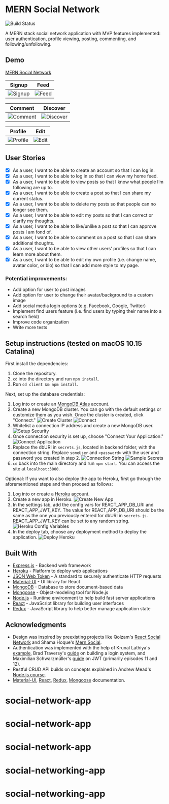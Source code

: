 # MERN Social Network

![Build Status](https://travis-ci.com/jm-shi/MERN-Social-Network.svg?branch=master)


A MERN stack social network application with MVP features implemented: user authentication, profile viewing, posting, commenting, and following/unfollowing.

## Demo

[MERN Social Network](https://mern-social-network.herokuapp.com/)

Signup                     |  Feed
:-------------------------:|:-------------------------:
![Signup](https://github.com/jm-shi/MERN-Social-Network/blob/master/demo/signup.png)  |  ![Feed](https://github.com/jm-shi/MERN-Social-Network/blob/master/demo/feed.png)

Comment                    |  Discover
:-------------------------:|:-------------------------:
![Comment](https://github.com/jm-shi/MERN-Social-Network/blob/master/demo/comment.png)  |  ![Discover](https://github.com/jm-shi/MERN-Social-Network/blob/master/demo/discover.png)

Profile                    |  Edit
:-------------------------:|:-------------------------:
![Profile](https://github.com/jm-shi/MERN-Social-Network/blob/master/demo/profile.png)  |  ![Edit](https://github.com/jm-shi/MERN-Social-Network/blob/master/demo/edit.png)


## User Stories

- [x] As a user, I want to be able to create an account so that I can log in.
- [x] As a user, I want to be able to log in so that I can view my home feed.
- [x] As a user, I want to be able to view posts so that I know what people I’m following are up to.
- [x] As a user, I want to be able to create a post so that I can share my current status.
- [x] As a user, I want to be able to delete my posts so that people can no longer see them.
- [x] As a user, I want to be able to edit my posts so that I can correct or clarify my thoughts.
- [x] As a user, I want to be able to like/unlike a post so that I can approve posts I am fond of.
- [x] As a user, I want to be able to comment on a post so that I can share additional thoughts.
- [x] As a user, I want to be able to view other users' profiles so that I can learn more about them.
- [x] As a user, I want to be able to edit my own profile (i.e. change name, avatar color, or bio) so that I can add more style to my page.

### Potential improvements:

- Add option for user to post images
- Add option for user to change their avatar/background to a custom image
- Add social media login options (e.g. Facebook, Google, Twitter)
- Implement find users feature (i.e. find users by typing their name into a search field)
- Improve code organization
- Write more tests

## Setup instructions (tested on macOS 10.15 Catalina)

First install the dependencies:

1. Clone the repository.
2. `cd` into the directory and run `npm install`.
3. Run `cd client && npm install`.

Next, set up the database credentials:

1. Log into or create an [MongoDB Atlas](https://www.mongodb.com/cloud/atlas) account.
2. Create a new MongoDB cluster. You can go with the default settings or customize them as you wish. Once the cluster is created, click "Connect."
   ![Create Cluster](https://github.com/jm-shi/MERN-Social-Network/blob/master/demo/createCluster.png)
   ![Connect](https://github.com/jm-shi/MERN-Social-Network/blob/master/demo/connect.png)
3. Whitelist a connection IP address and create a new MongoDB user.
   ![Setup Security](https://github.com/jm-shi/MERN-Social-Network/blob/master/demo/setupSecurity.png)
4. Once connection security is set up, choose "Connect Your Application."
   ![Connect Application](https://github.com/jm-shi/MERN-Social-Network/blob/master/demo/connectApplication.png)
5. Replace the dbURI in `secrets.js`, located in backend folder, with the connection string. Replace `someUser` and `<password>` with the user and password you created in step 2.
   ![Connection String](https://github.com/jm-shi/MERN-Social-Network/blob/master/demo/connectionString.png)
   ![Sample Secrets](https://github.com/jm-shi/MERN-Social-Network/blob/master/demo/sampleSecrets.png)
6. `cd` back into the main directory and run `npm start`. You can access the site at `localhost:3000`.

Optional: If you want to also deploy the app to Heroku, first go through the aforementioned steps and then proceed as follows:

1. Log into or create a [Heroku](https://heroku.com/) account.
2. Create a new app in Heroku.
   ![Create New App](https://github.com/jm-shi/MERN-Social-Network/blob/master/demo/createNewApp.png)
3. In the settings tab, add the config vars for REACT_APP_DB_URI and REACT_APP_JWT_KEY. The value for REACT_APP_DB_URI should be the same as the one you previously entered for dbURI in `secrets.js`. REACT_APP_JWT_KEY can be set to any random string.
   ![Heroku Config Variables](https://github.com/jm-shi/MERN-Social-Network/blob/master/demo/herokuConfigVars.png)
4. In the deploy tab, choose any deployment method to deploy the application.
   ![Deploy Heroku](https://github.com/jm-shi/MERN-Social-Network/blob/master/demo/deployHeroku.png)

## Built With

- [Express.js](https://expressjs.com/) - Backend web framework
- [Heroku](http://heroku.com/) - Platform to deploy web applications
- [JSON Web Token](https://jwt.io/) - A standard to securely authenticate HTTP requests
- [Material-UI](https://material-ui.com/) - UI library for React
- [MongoDB](https://www.mongodb.com/) - Database to store document-based data
- [Mongoose](https://mongoosejs.com/) - Object-modeling tool for Node.js
- [Node.js](https://nodejs.org/en/) - Runtime environment to help build fast server applications
- [React](https://reactjs.org/) - JavaScript library for building user interfaces
- [Redux](https://redux.js.org/) - JavaScript library to help better manage application state

## Acknowledgments

- Design was inspired by preexisting projects like Qolzam's [React Social Network](https://github.com/red-gold/react-social-network) and Shama Hoque's [Mern Social](https://github.com/shamahoque/mern-social).
- Authentication was implemented with the help of Krunal Lathiya's [example](https://appdividend.com/2018/07/18/react-redux-node-mongodb-jwt-authentication/#React_Redux_Node_MongoDB_JWT_Authentication), Brad Traversy's [guide](https://www.youtube.com/watch?v=Z1ktxiqyiLA) on building a login system, and Maximilian Schwarzmüller's [guide](https://www.youtube.com/watch?v=0D5EEKH97NA) on JWT (primarily episodes 11 and 12).
- Restful CRUD API builds on concepts explained in Andrew Mead's [Node.js course](https://www.udemy.com/the-complete-nodejs-developer-course-2/).
- [Material-UI](https://material-ui.com/getting-started/installation/), [React](https://reactjs.org/docs/getting-started.html), [Redux](https://redux.js.org/introduction), [Mongoose](https://mongoosejs.com/docs/guide.html) documentation.
# social-network-app
# social-network-app
# social-network-app
# social-networking-app
# social-networking-app
